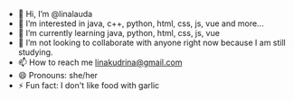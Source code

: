 - 👋 Hi, I’m @linalauda
- 👀 I’m interested in java, c++, python, html, css, js, vue and more...
- 🌱 I’m currently learning java, python, html, css, js, vue
- 💞️ I’m not looking to collaborate with anyone right now because I am still studying.
- 📫 How to reach me linakudrina@gmail.com
- 😄 Pronouns: she/her
- ⚡ Fun fact: I don't like food with garlic

<!---
linalauda/linalauda is a ✨ special ✨ repository because its `README.md` (this file) appears on your GitHub profile.
You can click the Preview link to take a look at your changes.
--->
